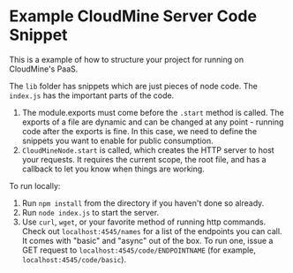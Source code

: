 # Example CloudMine Server Code Snippet

This is a example of how to structure your project for running on CloudMine's PaaS.

The `lib` folder has snippets which are just pieces of node code. The `index.js` has the important parts of the code.

1. The module.exports must come before the `.start` method is called. The exports of a file are dynamic and can be changed at any point - running code after the exports is fine. In this case, we need to define the snippets you want to enable for public consumption.
2. `CloudMineNode.start` is called, which creates the HTTP server to host your requests. It requires the current scope, the root file, and has a callback to let you know when things are working.

To run locally:

1. Run `npm install` from the directory if you haven't done so already.
2. Run `node index.js` to start the server.
3. Use `curl`, `wget`, or your favorite method of running http commands. Check out `localhost:4545/names` for a list of the endpoints you can call. It comes with "basic" and "async" out of the box. To run one, issue a GET request to `localhost:4545/code/ENDPOINTNAME` (for example, `localhost:4545/code/basic`).
